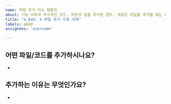 ```yaml
---
name: 파일 추가 이슈 템플릿
about: 기능 이외의 부수적인 코드, 의존성 등을 추가한 경우, 새로운 파일을 추가할 때는 해당 이슈 템플릿을 사용해주세요 
title: "⚙️ Add: X 파일 추가 수정 삭제"
labels: ⚙️Add
assignees: 'username'

---
```


## 어떤 파일/코드를 추가하시나요?
-

## 추가하는 이유는 무엇인가요?
- 

